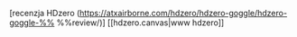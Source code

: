  [recenzja HDzero (https://atxairborne.com/hdzero/hdzero-goggle/hdzero-goggle-%%  %%review/)]
 [[hdzero.canvas|www hdzero]]
 